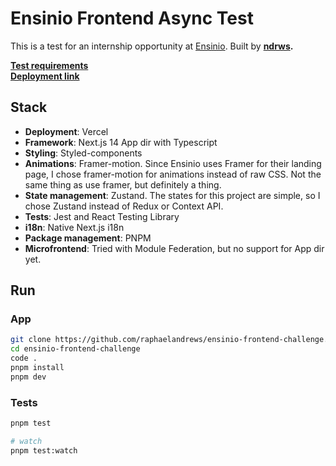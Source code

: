 # Ensinio Frontend Async Test

This is a test for an internship opportunity at [Ensinio](https://ensinio.com). Built by **[ndrws](https://ndrews.dev).**

**[Test requirements](https://github.com/EnsinioOrg/front-end-async-test)** <br/>
**[Deployment link](ensinio-frontend-ndrws.vercel.app)**

## Stack

- **Deployment**: Vercel
- **Framework**: Next.js 14 App dir with Typescript
- **Styling**: Styled-components
- **Animations**: Framer-motion. Since Ensinio uses Framer for their landing page, I chose framer-motion for animations instead of raw CSS. Not the same thing as use framer, but definitely a thing.
- **State management**: Zustand. The states for this project are simple, so I chose Zustand instead of Redux or Context API.
- **Tests**: Jest and React Testing Library
- **i18n**: Native Next.js i18n
- **Package management**: PNPM
- **Microfrontend**: Tried with Module Federation, but no support for App dir yet.

## Run

### App

```bash
git clone https://github.com/raphaelandrews/ensinio-frontend-challenge.git
cd ensinio-frontend-challenge
code .
pnpm install
pnpm dev
```

### Tests

```bash
pnpm test

# watch
pnpm test:watch
```
